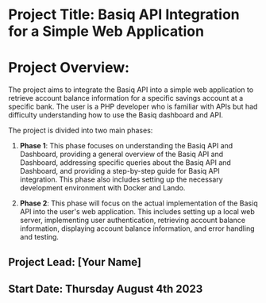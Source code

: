 # Project Title: Basiq API Integration for a Simple Web Application

# Project Overview:

The project aims to integrate the Basiq API into a simple web application to retrieve account balance information for a specific savings account at a specific bank. The user is a PHP developer who is familiar with APIs but had difficulty understanding how to use the Basiq dashboard and API.

The project is divided into two main phases:

1. **Phase 1**: This phase focuses on understanding the Basiq API and Dashboard, providing a general overview of the Basiq API and Dashboard, addressing specific queries about the Basiq API and Dashboard, and providing a step-by-step guide for Basiq API integration. This phase also includes setting up the necessary development environment with Docker and Lando.

2. **Phase 2**: This phase will focus on the actual implementation of the Basiq API into the user's web application. This includes setting up a local web server, implementing user authentication, retrieving account balance information, displaying account balance information, and error handling and testing.

## Project Lead: [Your Name]

## Start Date: Thursday August 4th 2023
